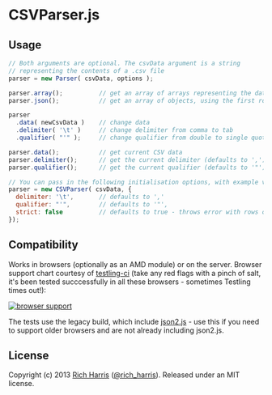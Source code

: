 CSVParser.js
============

Usage
-----

```js
// Both arguments are optional. The csvData argument is a string
// representing the contents of a .csv file
parser = new Parser( csvData, options );

parser.array();          // get an array of arrays representing the data
parser.json();           // get an array of objects, using the first row as keys

parser
  .data( newCsvData )    // change data
  .delimiter( '\t' )     // change delimiter from comma to tab
  .qualifier( "'" );     // change qualifier from double to single quotes

parser.data();           // get current CSV data
parser.delimiter();      // get the current delimiter (defaults to ',')
parser.qualifier();      // get the current qualifier (defaults to '"')

// You can pass in the following initialisation options, with example values
parser = new CSVParser( csvData, {
  delimiter: '\t',       // defaults to ','
  qualifier: "'",        // defaults to '"',
  strict: false          // defaults to true - throws error with rows of uneven length
});
```

Compatibility
-------------

Works in browsers (optionally as an AMD module) or on the server. Browser support chart courtesy of [testling-ci](https://ci.testling.com/) (take any red flags with a pinch of salt, it's been tested succcessfully in all these browsers - sometimes Testling times out!):

[![browser support](https://ci.testling.com/Rich-Harris/CSVParser.png)](https://ci.testling.com/Rich-Harris/CSVParser)

The tests use the legacy build, which include [json2.js](https://github.com/douglascrockford/JSON-js/) - use this if you need to support older browsers and are not already including json2.js.

License
-------

Copyright (c) 2013 [Rich Harris](http://rich-harris.co.uk) ([@rich_harris](http://twitter.com/rich_harris)).
Released under an MIT license.
